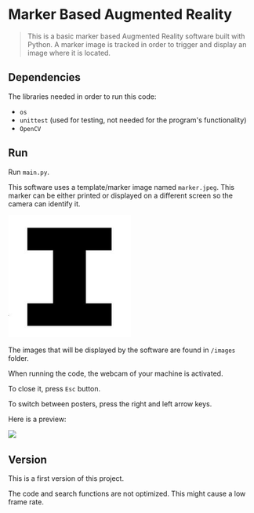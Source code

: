 # Marker Based Augmented Reality 
>This is a basic marker based Augmented Reality software built with Python. A marker image is tracked in order to trigger and display an image where it is located.


## Dependencies
The libraries needed in order to run this code:
* `os`
* `unittest` (used for testing, not needed for the program's functionality)
* `OpenCV`

## Run
Run `main.py`.

This software uses a template/marker image named `marker.jpeg`. This marker can be either printed or displayed on a different screen so the camera can identify it.

![](marker.jpeg)

The images that will be displayed by the software are found in `/images` folder. 

When running the code, the webcam of your machine is activated.

To close it, press `Esc` button.

To switch between posters, press the right and left arrow keys.


Here is a preview:

![](ar.gif)

## Version
This is a first version of this project.

The code and search functions are not optimized. This might cause a low frame rate.
